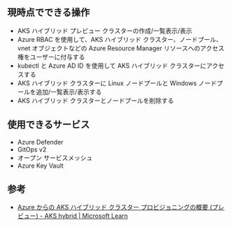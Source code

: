 ## 現時点でできる操作
-   AKS ハイブリッド プレビュー クラスターの作成/一覧表示/表示
-   Azure RBAC を使用して、AKS ハイブリッド クラスター、ノードプール、vnet オブジェクトなどの Azure Resource Manager リソースへのアクセス権をユーザーに付与する
-   kubectl と Azure AD ID を使用して AKS ハイブリッド クラスターにアクセスする
-   AKS ハイブリッド クラスターに Linux ノードプールと Windows ノードプールを追加/一覧表示/表示する
-   AKS ハイブリッド クラスターとノードプールを削除する

## 使用できるサービス
-   Azure Defender
-   GitOps v2
-  オープン サービスメッシュ
-   Azure Key Vault

## 参考
- [Azure からの AKS ハイブリッド クラスター プロビジョニングの概要 (プレビュー) - AKS hybrid | Microsoft Learn](https://learn.microsoft.com/ja-jp/azure/aks/hybrid/aks-hybrid-preview-overview)
